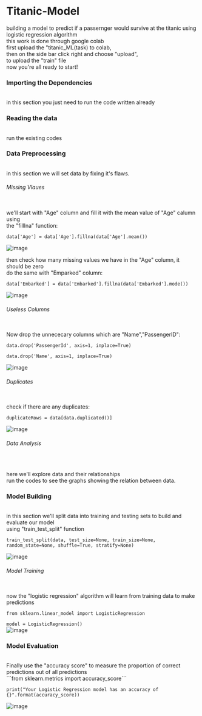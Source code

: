 # Titanic-Model
building a model to predict if a passernger would survive at the titanic using logistic regression algorithm <br>
this work is done through google colab <br>
first upload the "titanic_ML(task) to colab, <br>
then on the side bar click right and choose "upload", <br>
to upload the "train" file <br>
now you're all ready to start! <br>
<h3>Importing the Dependencies</h3> <br>
in this section you just need to run the code written already <br>
<h3>Reading the data</h3> <br>
run the existing codes <br>
<h3>Data Preprocessing</h3> <br>
in this section we will set data by fixing it's flaws. <br>
<h6>Missing Vlaues</h6> <br>
we'll start with "Age" column and fill it with the mean value of "Age" calumn using <br>
the "filllna" function: <br>

```data['Age'] = data['Age'].fillna(data['Age'].mean())``` <br>

![image](https://github.com/user-attachments/assets/7dbe54ff-c0a5-4191-b729-09ed737b1ad4) <br>

then check how many missing values we have in the "Age" column, it should be zero <br>
do the same with "Emparked" column: <br>

```data['Embarked'] = data['Embarked'].fillna(data['Embarked'].mode())``` <br>

 ![image](https://github.com/user-attachments/assets/a2ee9cd5-b3db-4f99-8a52-ad1c989e74ee) <br>

<h6>Useless Columns</h6> <br>
Now drop the unnececary columns which are "Name","PassengerID": <br>

```data.drop('PassengerId', axis=1, inplace=True)``` <br>

```data.drop('Name', axis=1, inplace=True)``` <br>

![image](https://github.com/user-attachments/assets/ed520a48-dea7-4722-bcb8-4fd6cdc17c85) <br>

<h6>Duplicates</h6> <br>
check if there are any duplicates: <br>

```duplicateRows = data[data.duplicated()]```<br>

![image](https://github.com/user-attachments/assets/d32939e3-b89c-4d1e-94f8-e2c0476aaa5b) <br>

<h6>Data Analysis</h6> <br>

here we'll explore data and their relationships <br>
run the codes to see the graphs showing the relation between data. <br>
<h3>Model Building</h3> <br>
in this section we'll split data into training and testing sets to build and evaluate our model<br>
using "train_test_split" function<br>

```train_test_split(data, test_size=None, train_size=None, random_state=None, shuffle=True, stratify=None)``` <br>

![image](https://github.com/user-attachments/assets/266ccb2d-d208-4a49-8b28-f220d5f81f1c) <br>

<h6>Model Training</h6> <br>
now the "logistic regression" algorithm will learn from training data to make predictions<br>

```from sklearn.linear_model import LogisticRegression``` <br>

```model = LogisticRegression()```<br>
 ![image](https://github.com/user-attachments/assets/0f07b7c0-40a9-47f8-b3c6-bb77c7e0ee9c) <br>

 <h3>Model Evaluation</h3> <br>
 Finally use the "accuracy score" to measure the proportion of correct predictions out of all predictions <br>
 ```from sklearn.metrics import accuracy_score``` <br>

 ```print("Your Logistic Regression model has an accuracy of {}".format(accuracy_score))```<br>

 ![image](https://github.com/user-attachments/assets/303db8dd-7c31-4030-9b10-c3d71ce7728d) <br>
